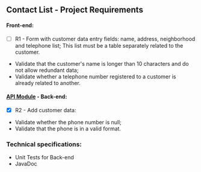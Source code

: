 ## Contact List - Project Requirements

#### Front-end:
- [ ] R1 - Form with customer data entry fields:  name, address, neighborhood and telephone list; This list must be a table separately related to the customer.
- Validate that the customer's name is longer than 10 characters and do not
allow redundant data;
- Validate whether a telephone number registered to a customer
is already related to another.

#### [API Module](https://github.com/MirnaGama/customer-contact-list/blob/R2-develop/customer-contact-list-api/README.md) - Back-end:
- [X] R2 - Add customer data:
- Validate whether the phone number is null;
- Validate that the phone is in a valid format.


### Technical specifications:
- Unit Tests for Back-end
- JavaDoc

